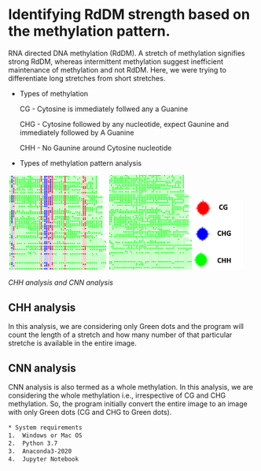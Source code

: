 # Identifying RdDM strength based on the methylation pattern.

RNA directed DNA methylation (RdDM). A stretch of methylation signifies strong RdDM, whereas intermittent methylation 
suggest inefficient maintenance of methylation and not RdDM. Here, we were trying to differentiate long stretches from short stretches.

* Types of methylation

  CG - Cytosine is immediately follwed any a Guanine
  
  CHG - Cytosine followed by any nucleotide, expect Gaunine and immediately followed by A Guanine
  
  CHH - No Gaunine around Cytosine nucleotide
  

* Types of methylation pattern analysis

<p float="left">
  <img src="Samples/Picture1.png" width="200"/>
  <img src="Samples/Picture3.png" width="170" /> 
  <img src="Samples/Picture4.png" width="100" /> 
</p>
<p>
    <em>CHH analysis and CNN analysis</em>
</p>

## CHH analysis
In this analysis, we are considering only Green dots and the program will count the length of a stretch and how many number of that particular stretche is available in the entire image.

## CNN analysis
CNN analysis is also termed as a whole methylation. In this analysis, we are considering the whole methylation i.e., irrespective of CG and CHG methylation. So, the program initially convert the entire image to an image with only Green dots (CG and CHG to Green dots).

```
* System requirements
1.	Windows or Mac OS
2.	Python 3.7
3.	Anaconda3-2020
4.	Jupyter Notebook

```


